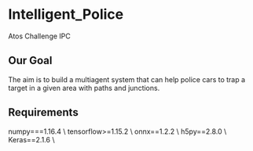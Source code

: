 # Intelligent_Police
Atos Challenge IPC
## Our Goal
The aim is to build a multiagent system that can help police cars to trap a target in a given area with paths and junctions.
## Requirements
numpy===1.16.4 \\
tensorflow>=1.15.2 \\
onnx==1.2.2 \\
h5py==2.8.0 \\
Keras==2.1.6 \\
